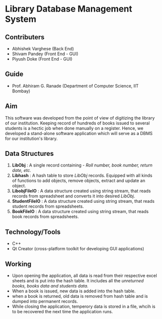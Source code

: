 # Library Database Management System

## Contributers

- Abhishek Varghese (Back End)
- Shivam Pandey (Front End - GUI)
- Piyush Doke (Front End - GUI)

## Guide

- Prof. Abhiram G. Ranade (Department of Computer Science, IIT Bombay)

## Aim

This software was developed from the point of view of digitizing the library of our institution. Keeping record of hundreds of books issued to several students is a hectic job when done manually on a register. Hence, we developed a stand-alone software application which will serve as a DBMS for our institution's library.

## Data Structures

1. **LibObj** : A single record containing -  *Roll number, book number, return date, etc.*
1. **Libhash** : A hash table to store *LibObj* records. Equipped with all kinds of functions to add objects, remove objects, extract and update an object.
1. **LibobjFileIO** : A data structure created using string stream, that reads records from spreadsheet and converts it into desired *LibObj*.
1. **StudentFileIO** : A data structure created using string stream, that reads student records from spreadsheets.
1. **BookFileIO** : A data structure created using string stream, that reads book records from spreadsheets.

## Technology/Tools

- C++
- Qt Creator (cross-platform toolkit for developing GUI applications)
## Working

* Upon opening the application, all data is read from their respective excel sheets and is put into the hash table. It includes all the *unreturned books, books data and students data.*
* When a book is issued, new data is added into the hash table.
* when a book is returned, old data is removed from hash table and is dumped into permanent records.
* While closing the application, temperory data is stored in a file, whcih is to be recovered the next time the application runs.
